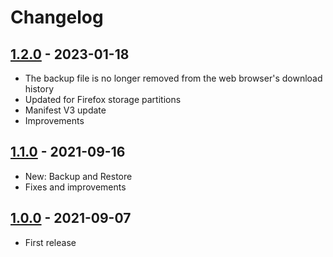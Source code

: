 # Changelog

## [1.2.0] - 2023-01-18
- The backup file is no longer removed from the web browser's download history
- Updated for Firefox storage partitions
- Manifest V3 update
- Improvements

## [1.1.0] - 2021-09-16
- New: Backup and Restore
- Fixes and improvements

## [1.0.0] - 2021-09-07
- First release

[1.2.0]: https://github.com/Adam777Z/save-private-window-cookies-web-browser-extension/releases/tag/1.2.0
[1.1.0]: https://github.com/Adam777Z/save-private-window-cookies-web-browser-extension/releases/tag/1.1.0
[1.0.0]: https://github.com/Adam777Z/save-private-window-cookies-web-browser-extension/releases/tag/1.0.0